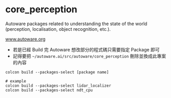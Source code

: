 # core_perception
Autoware packages related to understanding the state of the world (perception, localisation, object recognition, etc.).

www.autoware.org

* 若是已經 Build 完 Autoware 想改部分的程式碼只需要指定 Package 即可
* 記得要把 `~/autoware.ai/src/autoware/core_perception` 刪除並換成此專案的內容
```
colcon build --packages-select [package name]

# example
colcon build --packages-select lidar_localizer
colcon build --packages-select ndt_cpu
```